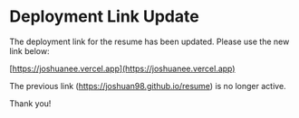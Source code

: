 # Deployment Link Update

The deployment link for the resume has been updated. Please use the new link below:

[https://joshuanee.vercel.app](https://joshuanee.vercel.app)

The previous link (https://joshuan98.github.io/resume) is no longer active.

Thank you!

